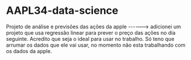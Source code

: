 # AAPL34-data-science
Projeto de análise e previsões das ações da apple
------>
adicionei um projeto que usa regressão linear para prever o preço das ações no dia seguinte. Acredito que seja o ideal para usar no trabalho. Só teno que arrumar os dados que ele vai usar, no momento não esta trabalhando com os dados da apple.
